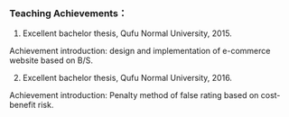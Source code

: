 ### Teaching Achievements：
1. Excellent bachelor thesis, Qufu Normal University, 2015.

Achievement introduction: design and implementation of e-commerce website based on B/S.

2. Excellent bachelor thesis, Qufu Normal University, 2016.

Achievement introduction: Penalty method of false rating based on cost-benefit risk.
